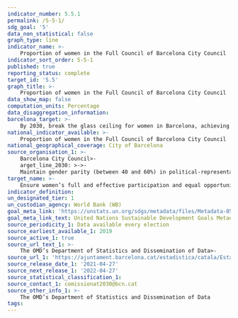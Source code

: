 ```yaml
---
indicator_number: 5.5.1
permalink: /5-5-1/
sdg_goal: '5'
data_non_statistical: false
graph_type: line
indicator_name: >-
    Proportion of women in the Full Council of Barcelona City Council
indicator_sort_order: 5-5-1
published: true
reporting_status: complete
target_id: '5.5'
graph_title: >-
    Proportion of women in the Full Council of Barcelona City Council
data_show_map: false
computation_units: Percentage
data_disaggregation_information:
barcelona_target: >-
    By 2030, break the glass ceiling for women in Barcelona, achieving parity in political, economic and social representation and leadership posts
national_indicator_available: >-
    Proportion of women in the Full Council of Barcelona City Council
national_geographical_coverage: City of Barcelona
source_organisation_1: >-
    Barcelona City Council>-
    arget_line_2030: >->-
    Maintain gender parity (between 40 and 60%) in political-representative at Barcelona City Council
target_name: >-
    Ensure women’s full and effective participation and equal opportunities for leadership at all levels of decision-making in political, economic and public life
indicator_definition:
un_designated_tier: 1
un_custodian_agency: World Bank (WB)
goal_meta_link: 'https://unstats.un.org/sdgs/metadata/files/Metadata-05-05-01.pdf'
goal_meta_link_text: United Nations Sustainable Development Goals Metadata (pdf 894kB)
source_periodicity_1: Data available every election
source_earliest_available_1: 2019
source_active_1: true
source_url_text_1: >-
    The OMD’s Department of Statistics and Dissemination of Data>-
source_url_1: 'https://ajuntament.barcelona.cat/estadistica/catala/Estadistiques_per_temes/index.htm'
source_release_date_1: '2021-04-27'
source_next_release_1: '2022-04-27'
source_statistical_classification_1: 
source_contact_1: comissionat2030@bcn.cat
source_other_info_1: >-
    The OMD’s Department of Statistics and Dissemination of Data
tags:
---
```


